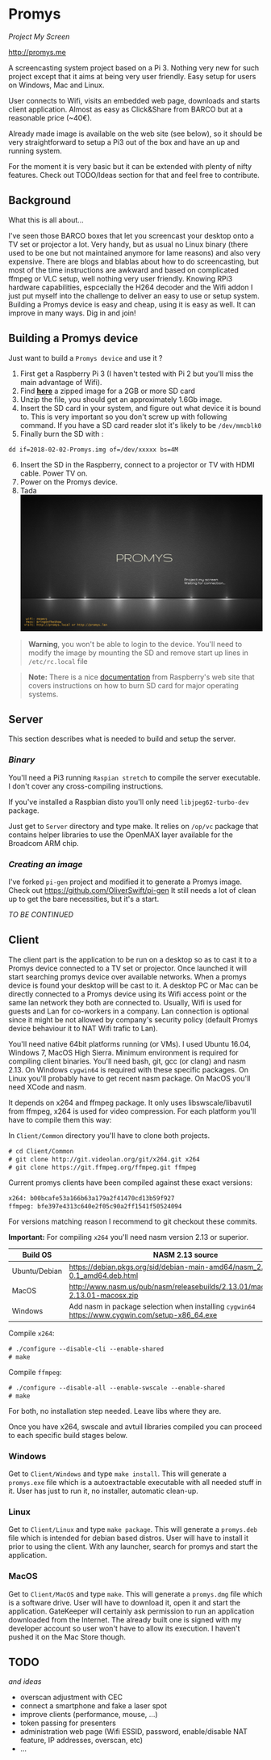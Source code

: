 # Promys
_Project My Screen_

http://promys.me

A screencasting system project based on a Pi 3. Nothing very new for such project except that it aims at being very user friendly. Easy setup for users on Windows, Mac and Linux.

User connects to Wifi, visits an embedded web page, downloads and starts client application. Almost as easy as Click&Share from BARCO but at a reasonable price (~40€).

Already made image is available on the web site (see below), so it should be very straightforward to setup a Pi3 out of the box and have an up and running system.

For the moment it is very basic but it can be extended with plenty of nifty features. Check out TODO/Ideas section for that and feel free to contribute.

## Background

What this is all about...

I've seen those BARCO boxes that let you screencast your desktop onto a TV set or projector a lot. Very handy, but as usual no Linux binary (there used to be one but not maintained anymore for lame reasons) and also very expensive.
There are blogs and blablas about how to do screencasting, but most of the time instructions are awkward and based on complicated ffmpeg or VLC setup, well nothing very user friendly.
Knowing RPi3 hardware capabilities, espcecially the H264 decoder and the Wifi addon I just put myself into the challenge to deliver an easy to use or setup system. Building a Promys device is easy and cheap, using it is easy as well. It can improve in many ways. Dig in and join!

## Building a Promys device

Just want to build a `Promys device` and use it ?

1. First get a Raspberry Pi 3 (I haven't tested with Pi 2 but you'll miss the main advantage of Wifi).
2. Find **[here](http://promys.me/downloads/image_2018-02-02-Promys.zip)** a zipped image for a 2GB or more SD card
3. Unzip the file, you should get an approximately 1.6Gb image.
4. Insert the SD card in your system, and figure out what device it is bound to. This is very important so you don't screw up with following command. If you have a SD card reader slot it's likely to be `/dev/mmcblk0`
5. Finally burn the SD with :
```
dd if=2018-02-02-Promys.img of=/dev/xxxxx bs=4M
```
6. Insert the SD in the Raspberry, connect to a projector or TV with HDMI cable. Power TV on.
7. Power on the Promys device.
8. Tada ![Splash](/Server/Target/opt/promys/splash.jpg)

> **Warning**, you won't be able to login to the device. You'll need to modify the image by mounting the SD and remove start up lines in `/etc/rc.local` file

> **Note:** There is a nice [documentation](https://www.raspberrypi.org/documentation/installation/installing-images/) from Raspberry's web site that covers instructions on how to burn SD card for major operating systems.

## Server
This section describes what is needed to build and setup the server.

### _Binary_
You'll need a Pi3 running `Raspian stretch` to compile the server executable. I don't cover any cross-compiling instructions.

If you've installed a Raspbian disto you'll only need `libjpeg62-turbo-dev` package.

Just get to `Server` directory and type make. It relies on `/op/vc` package that contains helper libraries to use the OpenMAX layer available for the Broadcom ARM chip.

### _Creating an image_

I've forked `pi-gen` project and modified it to generate a Promys image. Check out https://github.com/OliverSwift/pi-gen
It still needs a lot of clean up to get the bare necessities, but it's a start.

_TO BE CONTINUED_

## Client
The client part is the application to be run on a desktop so as to cast it to a Promys device connected to a TV set or projector.
Once launched it will start searching promys device over available networks. When a promys device is found your desktop will be cast to it.
A desktop PC or Mac can be directly connected to a Promys device using its Wifi access point or the same lan network they both are connected to. Usually, Wifi is used for guests and Lan for co-workers in a company. Lan connection is optional since it might be not allowed by company's security policy (default Promys device behaviour it to NAT Wifi trafic to Lan).

You'll need native 64bit platforms running (or VMs). I used Ubuntu 16.04, Windows 7, MacOS High Sierra.
Minimum environment is required for compiling client binaries. You'll need bash, git, gcc (or clang) and nasm 2.13.
On Windows `cygwin64` is required with these specific packages. On Linux you'll probably have to get recent nasm package. On MacOS you'll need XCode and nasm.

It depends on x264 and ffmpeg package. It only uses libswscale/libavutil from ffmpeg, x264 is used for video compression.
For each platform you'll have to compile them this way:

In `Client/Common` directory you'll have to clone both projects.
```
# cd Client/Common
# git clone http://git.videolan.org/git/x264.git x264
# git clone https://git.ffmpeg.org/ffmpeg.git ffmpeg
```
Current promys clients have been compiled against these exact versions:
```
x264: b00bcafe53a166b63a179a2f41470cd13b59f927
ffmpeg: bfe397e4313c640e2f05c90a2ff1541f50524094
```
For versions matching reason I recommend to git checkout these commits.

**Important:** For compiling `x264` you'll need nasm version 2.13 or superior.

| Build OS | NASM 2.13 source |
|----------|------------------|
| Ubuntu/Debian | https://debian.pkgs.org/sid/debian-main-amd64/nasm_2.13.02-0.1_amd64.deb.html |
| MacOS | http://www.nasm.us/pub/nasm/releasebuilds/2.13.01/macosx/nasm-2.13.01-macosx.zip |
| Windows | Add nasm in package selection when installing `cygwin64` https://www.cygwin.com/setup-x86_64.exe |

Compile `x264`:
```
# ./configure --disable-cli --enable-shared
# make
```

Compile `ffmpeg`:
```
# ./configure --disable-all --enable-swscale --enable-shared
# make
```

For both, no installation step needed. Leave libs where they are.

Once you have x264, swscale and avtuil libraries compiled you can proceed to each specific build stages below.

### Windows

Get to `Client/Windows` and type `make install`. This will generate a `promys.exe` file which is
a autoextractable executable with all needed stuff in it. User has just to run it, no installer, automatic clean-up.

### Linux

Get to `Client/Linux` and type `make package`. This will generate a `promys.deb` file which is
intended for debian based distros. User will have to install it prior to using the client.
With any launcher, search for promys and start the application.

### MacOS

Get to `Client/MacOS` and type `make`. This will generate a `promys.dmg` file which is
a software drive. User will have to download it, open it and start the application. GateKeeper
will certainly ask permission to run an application downloaded from the Internet.
The already built one is signed with my developer account so user won't have to allow its execution.
I haven't pushed it on the Mac Store though.

## TODO
_and ideas_
* overscan adjustment with CEC
* connect a smartphone and fake a laser spot
* improve clients (performance, mouse, ...)
* token passing for presenters
* administration web page (Wifi ESSID, password, enable/disable NAT feature, IP addresses, overscan, etc)
* ...
